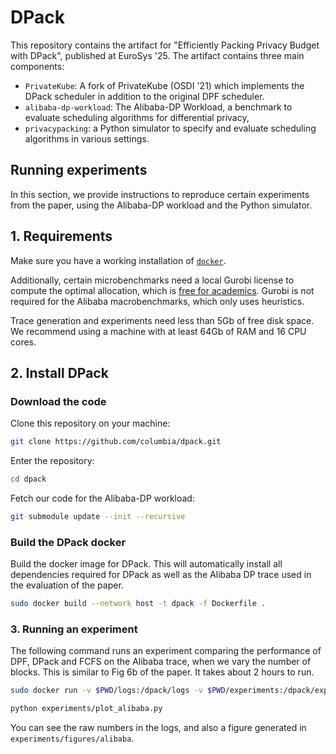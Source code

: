 # DPack

This repository contains the artifact for "Efficiently Packing Privacy Budget with DPack", published at EuroSys '25. The artifact contains three main components:
- `PrivateKube`: A fork of PrivateKube (OSDI '21) which implements the DPack scheduler in addition to the original DPF scheduler.
- `alibaba-dp-workload`: The Alibaba-DP Workload, a benchmark to evaluate scheduling algorithms for differential privacy,
- `privacypacking`: a Python simulator to specify and evaluate scheduling algorithms in various settings.

## Running experiments

In this section, we provide instructions to reproduce certain experiments from the paper, using the Alibaba-DP workload and the Python simulator.

## 1. Requirements

Make sure you have a working installation of [`docker`](https://docs.docker.com/engine/install/ubuntu/).

Additionally, certain microbenchmarks need a local Gurobi license to compute the optimal allocation, which is [free for academics](https://www.gurobi.com/academia/academic-program-and-licenses/). Gurobi is not required for the Alibaba macrobenchmarks, which only uses heuristics.

Trace generation and experiments need less than 5Gb of free disk space. We recommend using a machine with at least 64Gb of RAM and 16 CPU cores.

## 2. Install DPack
### Download the code

Clone this repository on your machine:
```bash
git clone https://github.com/columbia/dpack.git
```

Enter the repository:
```bash
cd dpack
```

Fetch our code for the Alibaba-DP workload:
```bash
git submodule update --init --recursive
```

### Build the DPack docker
Build the docker image for DPack. This will automatically install all dependencies required for DPack as well as the Alibaba DP trace used in the evaluation of the paper.

```bash
sudo docker build --network host -t dpack -f Dockerfile .
```

### 3. Running an experiment

The following command runs an experiment comparing the performance of DPF, DPack and FCFS on the Alibaba trace, when we vary the number of blocks. This is similar to Fig 6b of the paper. It takes about 2 hours to run. 

```bash
sudo docker run -v $PWD/logs:/dpack/logs -v $PWD/experiments:/dpack/experiments -v $PWD/dpack/config:/dpack/dpack/config -v $PWD/temp:/tmp --network=host --name dpack --shm-size=204.89gb --rm dpack packaging/run.sh

python experiments/plot_alibaba.py
```

You can see the raw numbers in the logs, and also a figure generated in `experiments/figures/alibaba`.
